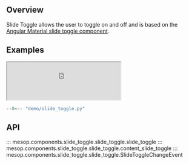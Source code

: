 ## Overview

Slide Toggle allows the user to toggle on and off and is based on the [Angular Material slide toggle component](https://material.angular.io/components/slide-toggle/overview).

## Examples

<iframe class="component-demo" src="https://mesop-y677hytkra-uc.a.run.app/slide_toggle" style="height: 100px"></iframe>

```python
--8<-- "demo/slide_toggle.py"
```

## API

::: mesop.components.slide_toggle.slide_toggle.slide_toggle
::: mesop.components.slide_toggle.slide_toggle.content_slide_toggle
::: mesop.components.slide_toggle.slide_toggle.SlideToggleChangeEvent
